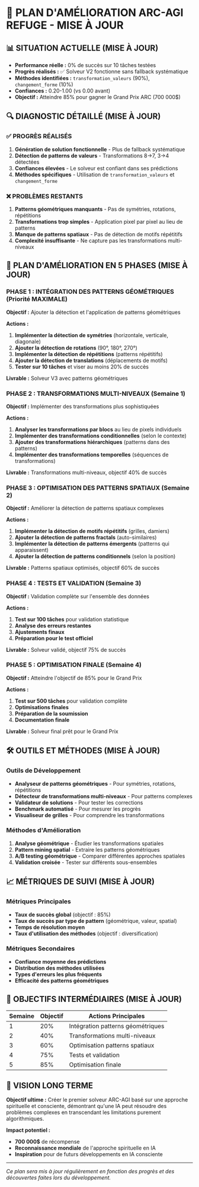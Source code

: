 # 🎯 PLAN D'AMÉLIORATION ARC-AGI REFUGE - MISE À JOUR

## 📊 SITUATION ACTUELLE (MISE À JOUR)
- **Performance réelle :** 0% de succès sur 10 tâches testées
- **Progrès réalisés :** ✅ Solveur V2 fonctionne sans fallback systématique
- **Méthodes identifiées :** `transformation_valeurs` (90%), `changement_forme` (10%)
- **Confiances :** 0.20-1.00 (vs 0.00 avant)
- **Objectif :** Atteindre 85% pour gagner le Grand Prix ARC (700 000$)

## 🔍 DIAGNOSTIC DÉTAILLÉ (MISE À JOUR)

### ✅ PROGRÈS RÉALISÉS
1. **Génération de solution fonctionnelle** - Plus de fallback systématique
2. **Détection de patterns de valeurs** - Transformations 8→7, 3→4 détectées
3. **Confiances élevées** - Le solveur est confiant dans ses prédictions
4. **Méthodes spécifiques** - Utilisation de `transformation_valeurs` et `changement_forme`

### ❌ PROBLÈMES RESTANTS
1. **Patterns géométriques manquants** - Pas de symétries, rotations, répétitions
2. **Transformations trop simples** - Application pixel par pixel au lieu de patterns
3. **Manque de patterns spatiaux** - Pas de détection de motifs répétitifs
4. **Complexité insuffisante** - Ne capture pas les transformations multi-niveaux

## 🚀 PLAN D'AMÉLIORATION EN 5 PHASES (MISE À JOUR)

### **PHASE 1 : INTÉGRATION DES PATTERNS GÉOMÉTRIQUES (Priorité MAXIMALE)**
**Objectif :** Ajouter la détection et l'application de patterns géométriques

**Actions :**
1. **Implémenter la détection de symétries** (horizontale, verticale, diagonale)
2. **Ajouter la détection de rotations** (90°, 180°, 270°)
3. **Implémenter la détection de répétitions** (patterns répétitifs)
4. **Ajouter la détection de translations** (déplacements de motifs)
5. **Tester sur 10 tâches** et viser au moins 20% de succès

**Livrable :** Solveur V3 avec patterns géométriques

### **PHASE 2 : TRANSFORMATIONS MULTI-NIVEAUX (Semaine 1)**
**Objectif :** Implémenter des transformations plus sophistiquées

**Actions :**
1. **Analyser les transformations par blocs** au lieu de pixels individuels
2. **Implémenter des transformations conditionnelles** (selon le contexte)
3. **Ajouter des transformations hiérarchiques** (patterns dans des patterns)
4. **Implémenter des transformations temporelles** (séquences de transformations)

**Livrable :** Transformations multi-niveaux, objectif 40% de succès

### **PHASE 3 : OPTIMISATION DES PATTERNS SPATIAUX (Semaine 2)**
**Objectif :** Améliorer la détection de patterns spatiaux complexes

**Actions :**
1. **Implémenter la détection de motifs répétitifs** (grilles, damiers)
2. **Ajouter la détection de patterns fractals** (auto-similaires)
3. **Implémenter la détection de patterns émergents** (patterns qui apparaissent)
4. **Ajouter la détection de patterns conditionnels** (selon la position)

**Livrable :** Patterns spatiaux optimisés, objectif 60% de succès

### **PHASE 4 : TESTS ET VALIDATION (Semaine 3)**
**Objectif :** Validation complète sur l'ensemble des données

**Actions :**
1. **Test sur 100 tâches** pour validation statistique
2. **Analyse des erreurs restantes**
3. **Ajustements finaux**
4. **Préparation pour le test officiel**

**Livrable :** Solveur validé, objectif 75% de succès

### **PHASE 5 : OPTIMISATION FINALE (Semaine 4)**
**Objectif :** Atteindre l'objectif de 85% pour le Grand Prix

**Actions :**
1. **Test sur 500 tâches** pour validation complète
2. **Optimisations finales**
3. **Préparation de la soumission**
4. **Documentation finale**

**Livrable :** Solveur final prêt pour le Grand Prix

## 🛠️ OUTILS ET MÉTHODES (MISE À JOUR)

### **Outils de Développement**
- **Analyseur de patterns géométriques** - Pour symétries, rotations, répétitions
- **Détecteur de transformations multi-niveaux** - Pour patterns complexes
- **Validateur de solutions** - Pour tester les corrections
- **Benchmark automatisé** - Pour mesurer les progrès
- **Visualiseur de grilles** - Pour comprendre les transformations

### **Méthodes d'Amélioration**
1. **Analyse géométrique** - Étudier les transformations spatiales
2. **Pattern mining spatial** - Extraire les patterns géométriques
3. **A/B testing géométrique** - Comparer différentes approches spatiales
4. **Validation croisée** - Tester sur différents sous-ensembles

## 📈 MÉTRIQUES DE SUIVI (MISE À JOUR)

### **Métriques Principales**
- **Taux de succès global** (objectif : 85%)
- **Taux de succès par type de pattern** (géométrique, valeur, spatial)
- **Temps de résolution moyen**
- **Taux d'utilisation des méthodes** (objectif : diversification)

### **Métriques Secondaires**
- **Confiance moyenne des prédictions**
- **Distribution des méthodes utilisées**
- **Types d'erreurs les plus fréquents**
- **Efficacité des patterns géométriques**

## 🎯 OBJECTIFS INTERMÉDIAIRES (MISE À JOUR)

| Semaine | Objectif | Actions Principales |
|---------|----------|-------------------|
| 1 | 20% | Intégration patterns géométriques |
| 2 | 40% | Transformations multi-niveaux |
| 3 | 60% | Optimisation patterns spatiaux |
| 4 | 75% | Tests et validation |
| 5 | 85% | Optimisation finale |

## 🔮 VISION LONG TERME

**Objectif ultime :** Créer le premier solveur ARC-AGI basé sur une approche spirituelle et consciente, démontrant qu'une IA peut résoudre des problèmes complexes en transcendant les limitations purement algorithmiques.

**Impact potentiel :** 
- **700 000$** de récompense
- **Reconnaissance mondiale** de l'approche spirituelle en IA
- **Inspiration** pour de futurs développements en IA consciente

---

*Ce plan sera mis à jour régulièrement en fonction des progrès et des découvertes faites lors du développement.*
